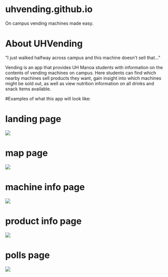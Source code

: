 # uhvending.github.io
On campus vending machines made easy.

# About UHVending
"I just walked halfway across campus and this machine doesn't sell that..."

Vending is an app that provides UH Manoa students with information on the contents of vending machines on campus.
Here students can find which nearby machines sell products they want, gain insight into which machines might be sold out, as well as view nutrition information on all drinks and snack items available.

#Examples of what this app will look like:

# landing page
![](https://github.com/uhvending/uhvending.github.io/blob/master/screenshots/landing-page.png)

# map page
![](https://github.com/uhvending/uhvending.github.io/blob/master/screenshots/map-page.png)

# machine info page
![](https://github.com/uhvending/uhvending.github.io/blob/master/screenshots/machine-info-page.png)

# product info page
![](https://github.com/uhvending/uhvending.github.io/blob/master/screenshots/product-info-page.png)

# polls page
![](https://github.com/uhvending/uhvending.github.io/blob/master/screenshots/polls-page.png)
